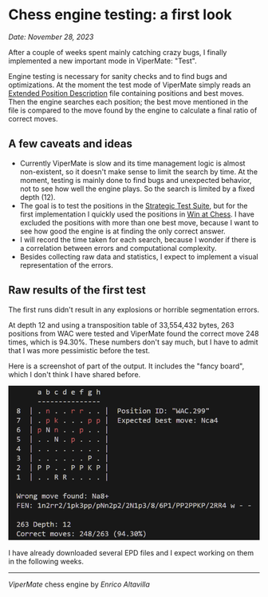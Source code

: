 # Chess engine testing: a first look

*Date: November 28, 2023*

After a couple of weeks spent mainly catching crazy bugs, I finally implemented a new important mode in ViperMate: "Test".

Engine testing is necessary for sanity checks and to find bugs and optimizations. At the moment the test mode of ViperMate simply reads an [Extended Position Description](https://www.chessprogramming.org/Extended_Position_Description) file containing positions and best moves. Then the engine searches each position; the best move mentioned in the file is compared to the move found by the engine to calculate a final ratio of correct moves.

## A few caveats and ideas

* Currently ViperMate is slow and its time management logic is almost non-existent, so it doesn't make sense to limit the search by time. At the moment, testing is mainly done to find bugs and unexpected behavior, not to see how well the engine plays. So the search is limited by a fixed depth (12).
* The goal is to test the positions in the [Strategic Test Suite](https://www.chessprogramming.org/Strategic_Test_Suite), but for the first implementation I quickly used the positions in [Win at Chess](https://www.chessprogramming.org/Win_at_Chess). I have excluded the positions with more than one best move, because I want to see how good the engine is at finding the only correct answer.
* I will record the time taken for each search, because I wonder if there is a correlation between errors and computational complexity.
* Besides collecting raw data and statistics, I expect to implement a visual representation of the errors.

## Raw results of the first test

The first runs didn't result in any explosions or horrible segmentation errors.

At depth 12 and using a transposition table of 33,554,432 bytes, 263 positions from WAC were tested and ViperMate found the correct move 248 times, which is 94.30%. These numbers don't say much, but I have to admit that I was more pessimistic before the test.

Here is a screenshot of part of the output. It includes the "fancy board", which I don't think I have shared before.

![Test output](./images/test-output.png)

I have already downloaded several EPD files and I expect working on them in the following weeks.


---

*ViperMate* chess engine by *Enrico Altavilla*